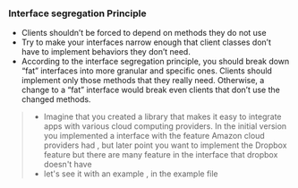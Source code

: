 ### Interface segregation Principle
- Clients shouldn’t be forced to depend on methods they do not use
- Try to make your interfaces narrow enough that client classes don’t have to implement behaviors they don’t need.
- According to the interface segregation principle, you should break down “fat” interfaces into more granular and specific ones. Clients should implement only those methods that they really need. Otherwise, a change to a “fat” interface would break even clients that don’t use the changed methods.
> - Imagine that you created a library that makes it easy to integrate apps with various cloud computing providers. In the initial version you implemented a interface with the feature Amazon cloud providers had , but later point you want to implement the Dropbox feature but there are many feature in the interface that dropbox doesn't have
> - let's see it with an example , in the example file
